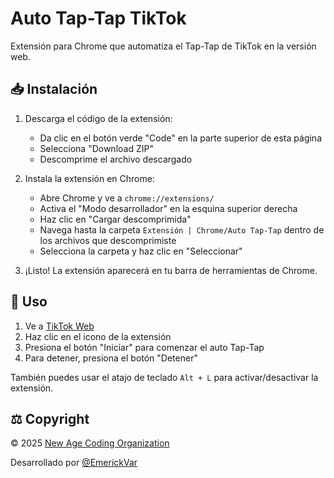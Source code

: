 # Auto Tap-Tap TikTok

Extensión para Chrome que automatiza el Tap-Tap de TikTok en la versión web.

## 📥 Instalación

1. Descarga el código de la extensión:
   - Da clic en el botón verde "Code" en la parte superior de esta página
   - Selecciona "Download ZIP"
   - Descomprime el archivo descargado

2. Instala la extensión en Chrome:
   - Abre Chrome y ve a `chrome://extensions/`
   - Activa el "Modo desarrollador" en la esquina superior derecha
   - Haz clic en "Cargar descomprimida"
   - Navega hasta la carpeta `Extensión | Chrome/Auto Tap-Tap` dentro de los archivos que descomprimiste
   - Selecciona la carpeta y haz clic en "Seleccionar"

3. ¡Listo! La extensión aparecerá en tu barra de herramientas de Chrome.

## 🚀 Uso

1. Ve a [TikTok Web](https://www.tiktok.com)
2. Haz clic en el icono de la extensión
3. Presiona el botón "Iniciar" para comenzar el auto Tap-Tap
4. Para detener, presiona el botón "Detener"

También puedes usar el atajo de teclado `Alt + L` para activar/desactivar la extensión.

## ⚖️ Copyright

© 2025 [New Age Coding Organization](https://newagecoding.org)

Desarrollado por [@EmerickVar](https://github.com/EmerickVar)
